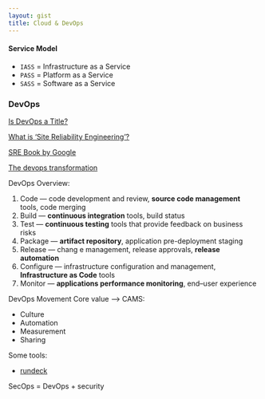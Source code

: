 ```yaml
---
layout: gist
title: Cloud & DevOps
---
```


#### Service Model

- `IASS` = Infrastructure as a Service
- `PASS` = Platform as a Service
- `SASS` = Software as a Service

### DevOps

[Is DevOps a Title?](https://devops.com/is-devops-a-title/)

[What is ‘Site Reliability Engineering’?](https://landing.google.com/sre/interview/ben-treynor.html)

[SRE Book by Google](https://landing.google.com/sre/sre-book/toc/)

[The devops transformation](https://www.slideshare.net/benrockwood/lisa-2011-keynote-the-devops-transformation)

DevOps Overview:
1. Code — code development and review, **source code management** tools, code merging
2. Build — **continuous integration** tools, build status
3. Test — **continuous testing** tools that provide feedback on business risks
4. Package — **artifact repository**, application pre-deployment staging
5. Release — chang  e management, release approvals, **release automation**
6. Configure — infrastructure configuration and management, **Infrastructure as Code** tools
7. Monitor — **applications performance monitoring**, end–user experience

DevOps Movement Core value --> CAMS:
- Culture
- Automation
- Measurement
- Sharing

Some tools:
- [rundeck](https://www.rundeck.com/open-source)

SecOps = DevOps + security
